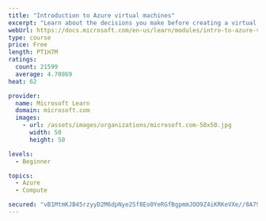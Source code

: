 ```yaml
---
title: "Introduction to Azure virtual machines"
excerpt: "Learn about the decisions you make before creating a virtual machine, the options to create and manage the VM, and the extensions and services you use to manage your VM."
webUrl: https://docs.microsoft.com/en-us/learn/modules/intro-to-azure-virtual-machines/
type: course
price: Free
length: PT1H7M
ratings:
  count: 21599
  average: 4.70869
heat: 62

provider:
  name: Microsoft Learn
  domain: microsoft.com
  images:
    - url: /assets/images/organizations/microsoft.com-50x50.jpg
      width: 50
      height: 50

levels:
  - Beginner

topics:
  - Azure
  - Compute

secured: "vB1MtmKJB45rzyyD2M6dpNye2Sf8Eo0YeRGfBgpmmJOO9Z4iKRKeVXe//8A79MU4nrL0CJfdqRlLm61byaEW2eBcXwCLiJUSd55xpx5E4uwvPkboGhHb9QbiPpWTw+MeAQM6c8/ZP+Zpe6cm1PzCxFdm9Py5nxyPtOEguAU4M5UbIG6kav+W/Pd89YtuRzTd9X9+OHRbpmohI+++2XZMY/VsrqjO+pORm4S/msbuzAyDbmQZa/XpxRxAx4MtLHlC8MlmL7CIR6MDjG1yq6sg6mDkLOX0xnfl4Vj5pdVi0Ic4R+RCH/jxLYyEkcEdW4TzS5i9AHCriuxbTQRe9CQ95HD0Y2SpCy1D3K3eEWKh4ZrQEUhkTStef+HGsx6Rot4fT4MKI2x6Xk79zRpk7h82Fob6AqvTisYUHSRwlU7dRKgEg4qIOMw3kSrSUcWYy7FL;XojE7iLZpuCDxF8lj2nUTA=="
---
```


